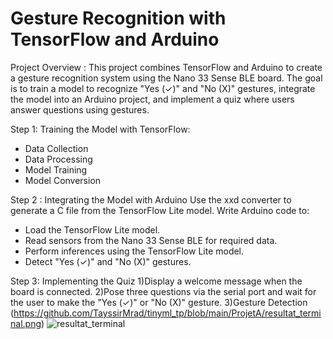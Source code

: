 # Gesture Recognition with TensorFlow and Arduino

Project Overview :
This project combines TensorFlow and Arduino to create a gesture recognition system using the Nano 33 Sense BLE board. The goal is to train a model to recognize "Yes (✓)" and "No (X)" gestures, integrate the model into an Arduino project, and implement a quiz where users answer questions using gestures.

Step 1: Training the Model with TensorFlow:
- Data Collection
- Data Processing
- Model Training
- Model Conversion

Step 2 : Integrating the Model with Arduino
Use the xxd converter to generate a C file from the TensorFlow Lite model.
Write Arduino code to:
- Load the TensorFlow Lite model.
- Read sensors from the Nano 33 Sense BLE for required data.
- Perform inferences using the TensorFlow Lite model.
- Detect "Yes (✓)" and "No (X)" gestures.

Step 3: Implementing the Quiz
1)Display a welcome message when the board is connected.
2)Pose three questions via the serial port and wait for the user to make the "Yes (✓)" or "No (X)" gesture.
3)Gesture Detection
(https://github.com/TayssirMrad/tinyml_tp/blob/main/ProjetA/resultat_terminal.png) 
![resultat_terminal](https://github.com/TayssirMrad/tinyml_tp/assets/60198040/b2954441-4ce0-4893-9ae1-01de2a163264) 
